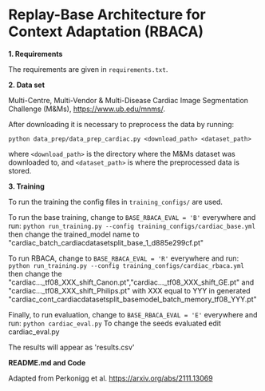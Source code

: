 # Replay-Base Architecture for Context Adaptation (RBACA)

**1. Requirements**

The requirements are given in `requirements.txt`.

**2. Data set**

Multi-Centre, Multi-Vendor & Multi-Disease Cardiac Image Segmentation Challenge (M&Ms), https://www.ub.edu/mnms/.

After downloading it is necessary to preprocess the data by running:

```python data_prep/data_prep_cardiac.py <download_path> <dataset_path>```

where `<download_path>` is the directory where the M&Ms dataset was downloaded to, and `<dataset_path>` is where the preprocessed data is stored.

**3. Training**

To run the training the config files in `training_configs/` are used. 

To run the base training, change to `BASE_RBACA_EVAL = 'B'` everywhere and run:
`python run_training.py --config training_configs/cardiac_base.yml`
then change the trained_model name to "cardiac_batch_cardiacdatasetsplit_base_1_d885e299cf.pt"

To run RBACA, change to `BASE_RBACA_EVAL = 'R'` everywhere and run:
`python run_training.py --config training_configs/cardiac_rbaca.yml`
then change the "cardiac..._tf08_XXX_shift_Canon.pt","cardiac..._tf08_XXX_shift_GE.pt" and "cardiac..._tf08_XXX_shift_Philips.pt" with XXX equal to YYY in generated "cardiac_cont_cardiacdatasetsplit_basemodel_batch_memory_tf08_YYY.pt"

Finally, to run evaluation, change to `BASE_RBACA_EVAL = 'E'` everywhere and run:
`python cardiac_eval.py`
To change the seeds evaluated edit cardiac_eval.py

The results will appear as 'results.csv'

**README.md and Code**

Adapted from Perkonigg et al. https://arxiv.org/abs/2111.13069